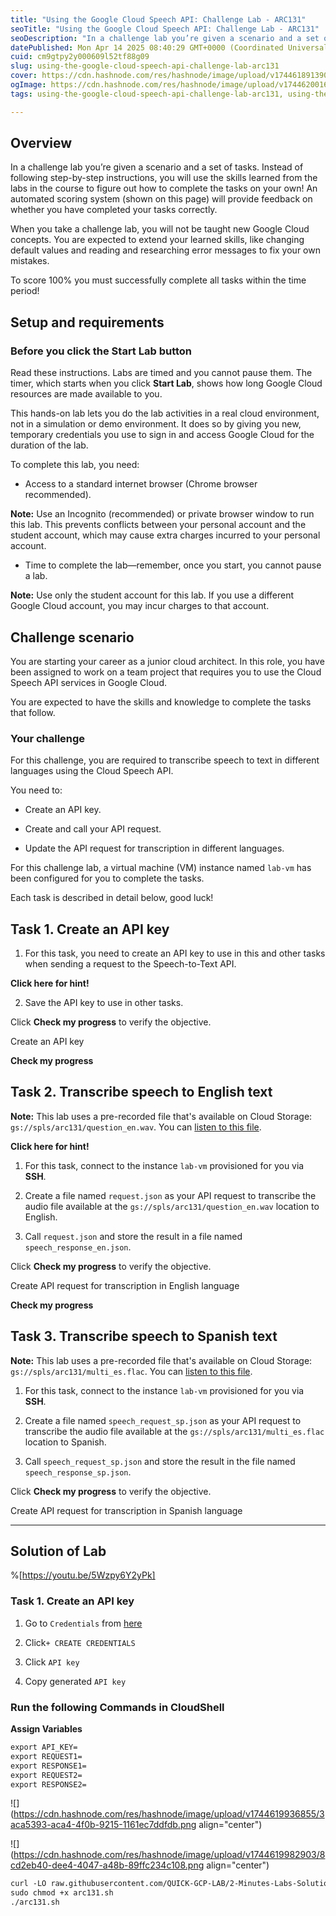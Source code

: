 ```yaml
---
title: "Using the Google Cloud Speech API: Challenge Lab - ARC131"
seoTitle: "Using the Google Cloud Speech API: Challenge Lab - ARC131"
seoDescription: "In a challenge lab you’re given a scenario and a set of tasks. Instead of following step-by-step instructions, you will use the skills learned from the labs"
datePublished: Mon Apr 14 2025 08:40:29 GMT+0000 (Coordinated Universal Time)
cuid: cm9gtpy2y000609l52tf88g09
slug: using-the-google-cloud-speech-api-challenge-lab-arc131
cover: https://cdn.hashnode.com/res/hashnode/image/upload/v1744618913904/fe3bbc7d-4f1a-4d07-839a-cc678f39dcab.png
ogImage: https://cdn.hashnode.com/res/hashnode/image/upload/v1744620016443/7cbfd939-120c-480e-83e0-8efdca8b16d8.png
tags: using-the-google-cloud-speech-api-challenge-lab-arc131, using-the-google-cloud-speech-api-challenge-lab, arc131

---
```


## Overview

In a challenge lab you’re given a scenario and a set of tasks. Instead of following step-by-step instructions, you will use the skills learned from the labs in the course to figure out how to complete the tasks on your own! An automated scoring system (shown on this page) will provide feedback on whether you have completed your tasks correctly.

When you take a challenge lab, you will not be taught new Google Cloud concepts. You are expected to extend your learned skills, like changing default values and reading and researching error messages to fix your own mistakes.

To score 100% you must successfully complete all tasks within the time period!

## Setup and requirements

### Before you click the Start Lab button

Read these instructions. Labs are timed and you cannot pause them. The timer, which starts when you click **Start Lab**, shows how long Google Cloud resources are made available to you.

This hands-on lab lets you do the lab activities in a real cloud environment, not in a simulation or demo environment. It does so by giving you new, temporary credentials you use to sign in and access Google Cloud for the duration of the lab.

To complete this lab, you need:

* Access to a standard internet browser (Chrome browser recommended).
    

**Note:** Use an Incognito (recommended) or private browser window to run this lab. This prevents conflicts between your personal account and the student account, which may cause extra charges incurred to your personal account.

* Time to complete the lab—remember, once you start, you cannot pause a lab.
    

**Note:** Use only the student account for this lab. If you use a different Google Cloud account, you may incur charges to that account.

## Challenge scenario

You are starting your career as a junior cloud architect. In this role, you have been assigned to work on a team project that requires you to use the Cloud Speech API services in Google Cloud.

You are expected to have the skills and knowledge to complete the tasks that follow.

### Your challenge

For this challenge, you are required to transcribe speech to text in different languages using the Cloud Speech API.

You need to:

* Create an API key.
    
* Create and call your API request.
    
* Update the API request for transcription in different languages.
    

For this challenge lab, a virtual machine (VM) instance named `lab-vm` has been configured for you to complete the tasks.

Each task is described in detail below, good luck!

## Task 1. Create an API key

1. For this task, you need to create an API key to use in this and other tasks when sending a request to the Speech-to-Text API.
    

**Click here for hint!**

2. Save the API key to use in other tasks.
    

Click **Check my progress** to verify the objective.

Create an API key

**Check my progress**

## Task 2. Transcribe speech to English text

**Note:** This lab uses a pre-recorded file that's available on Cloud Storage: `gs://spls/arc131/question_en.wav`. You can [listen to this file](https://storage.cloud.google.com/spls/arc131/question_en.wav).

**Click here for hint!**

1. For this task, connect to the instance `lab-vm` provisioned for you via **SSH**.
    
2. Create a file named `request.json` as your API request to transcribe the audio file available at the `gs://spls/arc131/question_en.wav` location to English.
    
3. Call `request.json` and store the result in a file named `speech_response_en.json`.
    

Click **Check my progress** to verify the objective.

Create API request for transcription in English language

**Check my progress**

## Task 3. Transcribe speech to Spanish text

**Note:** This lab uses a pre-recorded file that's available on Cloud Storage: `gs://spls/arc131/multi_es.flac`. You can [listen to this file](https://storage.cloud.google.com/spls/arc131/multi_es.flac).

1. For this task, connect to the instance `lab-vm` provisioned for you via **SSH**.
    
2. Create a file named `speech_request_sp.json` as your API request to transcribe the audio file available at the `gs://spls/arc131/multi_es.flac` location to Spanish.
    
3. Call `speech_request_sp.json` and store the result in the file named `speech_response_sp.json`.
    

Click **Check my progress** to verify the objective.

Create API request for transcription in Spanish language

---

## Solution of Lab

%[https://youtu.be/5Wzpy6Y2yPk] 

### **Task 1. Create an API key**

1. Go to `Credentials` from [here](https://console.cloud.google.com/apis/credentials)
    
2. Click`+ CREATE CREDENTIALS`
    
3. Click `API key`
    
4. Copy generated `API key`
    

### **Run the following Commands in CloudShell**

**Assign Variables**

```apache
export API_KEY=
export REQUEST1=
export RESPONSE1=
export REQUEST2=
export RESPONSE2=
```

![](https://cdn.hashnode.com/res/hashnode/image/upload/v1744619936855/3aca5393-aca4-4f0b-9215-1161ec7ddfdb.png align="center")

![](https://cdn.hashnode.com/res/hashnode/image/upload/v1744619982903/8cd2eb40-dee4-4047-a48b-89ffc234c108.png align="center")

```apache
curl -LO raw.githubusercontent.com/QUICK-GCP-LAB/2-Minutes-Labs-Solutions/main/Using%20the%20Google%20Cloud%20Speech%20API%20Challenge%20Lab/arc131.sh
sudo chmod +x arc131.sh
./arc131.sh
```